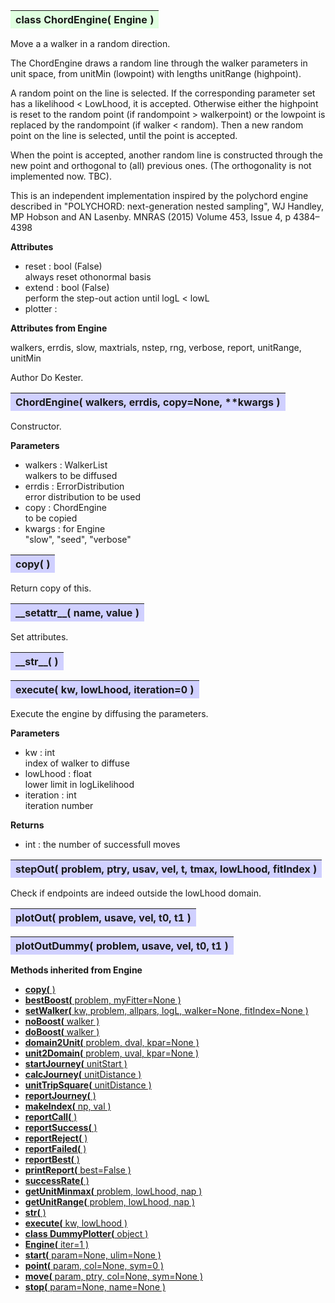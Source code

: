 ---
---


<a name="ChordEngine"></a>
<table><thead style="background-color:#E0FFE0; width:100%"><tr><th align="left>"
<strong>class ChordEngine(</strong> Engine )
</th></tr></thead></table>


Move a a walker in a random direction.

The ChordEngine draws a random line through the walker parameters in
unit space, from unitMin (lowpoint) with lengths unitRange (highpoint).

A random point on the line is selected. If the corresponding parameter
set has a likelihood < LowLhood, it is accepted. Otherwise either the
highpoint is reset to the random point (if randompoint > walkerpoint)
or the lowpoint is replaced by the randompoint (if walker < random).
Then a new random point on the line is selected, until the point is accepted.

When the point is accepted, another random line is constructed
through the new point and orthogonal to (all) previous ones.
(The orthogonality is not implemented now. TBC).

This is an independent implementation inspired by the polychord engine
described in
"POLYCHORD: next-generation nested sampling",
WJ Handley, MP Hobson and AN Lasenby.
MNRAS (2015) Volume 453, Issue 4, p 4384–4398

<b>Attributes</b>

* reset  :  bool (False)<br>
    always reset othonormal basis 
* extend  :  bool (False)<br>
    perform the step-out action until logL < lowL
* plotter  :  <br>

<b>Attributes from Engine</b>

walkers, errdis, slow, maxtrials, nstep, rng, verbose, report, unitRange, unitMin

Author       Do Kester.

<a name="ChordEngine"></a>
<table><thead style="background-color:#D0D0FF; width:100%"><tr><th style="align:left">
<strong>ChordEngine(</strong> walkers, errdis, copy=None, **kwargs ) 
</th></tr></thead></table>


Constructor.

<b>Parameters</b>

* walkers  :  WalkerList<br>
    walkers to be diffused
* errdis  :  ErrorDistribution<br>
    error distribution to be used
* copy  :  ChordEngine<br>
    to be copied
* kwargs  :  for Engine<br>
    "slow", "seed", "verbose"
<a name="copy"></a>
<table><thead style="background-color:#D0D0FF; width:100%"><tr><th style="align:left">
<strong>copy(</strong> )
</th></tr></thead></table>

Return copy of this. 

<a name="__setattr__"></a>
<table><thead style="background-color:#D0D0FF; width:100%"><tr><th style="align:left">
<strong>__setattr__(</strong> name, value )
</th></tr></thead></table>


Set attributes.

<a name="__str__"></a>
<table><thead style="background-color:#D0D0FF; width:100%"><tr><th style="align:left">
<strong>__str__(</strong> )
</th></tr></thead></table>
<a name="execute"></a>
<table><thead style="background-color:#D0D0FF; width:100%"><tr><th style="align:left">
<strong>execute(</strong> kw, lowLhood, iteration=0 )
</th></tr></thead></table>


Execute the engine by diffusing the parameters.

<b>Parameters</b>

* kw  :  int<br>
    index of walker to diffuse
* lowLhood  :  float<br>
    lower limit in logLikelihood
* iteration  :  int<br>
    iteration number

<b>Returns</b>

* int  :  the number of successfull moves<br>

<a name="stepOut"></a>
<table><thead style="background-color:#D0D0FF; width:100%"><tr><th style="align:left">
<strong>stepOut(</strong> problem, ptry, usav, vel, t, tmax, lowLhood, fitIndex ) 
</th></tr></thead></table>


Check if endpoints are indeed outside the lowLhood domain.
<a name="plotOut"></a>
<table><thead style="background-color:#D0D0FF; width:100%"><tr><th style="align:left">
<strong>plotOut(</strong> problem, usave, vel, t0, t1 ) 
</th></tr></thead></table>
<a name="plotOutDummy"></a>
<table><thead style="background-color:#D0D0FF; width:100%"><tr><th style="align:left">
<strong>plotOutDummy(</strong> problem, usave, vel, t0, t1 ) 
</th></tr></thead></table>

<thead style="background-color:dodgerblue; width:100%"><tr><th>
<strong>Methods inherited from Engine</strong></th></tr></thead>



* [<strong>copy(</strong> )](./Engine.md#copy)
* [<strong>bestBoost(</strong> problem, myFitter=None ) ](./Engine.md#bestBoost)
* [<strong>setWalker(</strong> kw, problem, allpars, logL, walker=None, fitIndex=None ) ](./Engine.md#setWalker)
* [<strong>noBoost(</strong> walker ) ](./Engine.md#noBoost)
* [<strong>doBoost(</strong> walker ) ](./Engine.md#doBoost)
* [<strong>domain2Unit(</strong> problem, dval, kpar=None ) ](./Engine.md#domain2Unit)
* [<strong>unit2Domain(</strong> problem, uval, kpar=None ) ](./Engine.md#unit2Domain)
* [<strong>startJourney(</strong> unitStart ) ](./Engine.md#startJourney)
* [<strong>calcJourney(</strong> unitDistance ) ](./Engine.md#calcJourney)
* [<strong>unitTripSquare(</strong> unitDistance ) ](./Engine.md#unitTripSquare)
* [<strong>reportJourney(</strong> ) ](./Engine.md#reportJourney)
* [<strong>makeIndex(</strong> np, val ) ](./Engine.md#makeIndex)
* [<strong>reportCall(</strong> )](./Engine.md#reportCall)
* [<strong>reportSuccess(</strong> )](./Engine.md#reportSuccess)
* [<strong>reportReject(</strong> )](./Engine.md#reportReject)
* [<strong>reportFailed(</strong> )](./Engine.md#reportFailed)
* [<strong>reportBest(</strong> )](./Engine.md#reportBest)
* [<strong>printReport(</strong> best=False ) ](./Engine.md#printReport)
* [<strong>successRate(</strong> ) ](./Engine.md#successRate)
* [<strong>getUnitMinmax(</strong> problem, lowLhood, nap ) ](./Engine.md#getUnitMinmax)
* [<strong>getUnitRange(</strong> problem, lowLhood, nap ) ](./Engine.md#getUnitRange)
* [<strong>__str__(</strong> ) ](./Engine.md#__str__)
* [<strong>execute(</strong> kw, lowLhood )](./Engine.md#execute)
* [<strong>class DummyPlotter(</strong> object ) ](./Engine.md#DummyPlotter)
* [<strong>Engine(</strong> iter=1 ) ](./Engine.md#Engine)
* [<strong>start(</strong> param=None, ulim=None )](./Engine.md#start)
* [<strong>point(</strong> param, col=None, sym=0 )](./Engine.md#point)
* [<strong>move(</strong> param, ptry, col=None, sym=None )](./Engine.md#move)
* [<strong>stop(</strong> param=None, name=None )](./Engine.md#stop)


